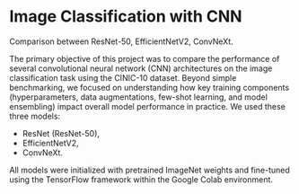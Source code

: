 # Image Classification with CNN
Comparison between ResNet-50, EfficientNetV2, ConvNeXt. 

The primary objective of this project was to compare the performance of several convolutional neural network (CNN) architectures on the image classification task using the CINIC-10 dataset. Beyond simple benchmarking, we focused on understanding how key training components (hyperparameters, data augmentations, few-shot learning, and model ensembling) impact overall model performance in practice. We used these three models:

- ResNet (ResNet-50),
- EfficientNetV2,
- ConvNeXt.

All models were initialized with pretrained ImageNet weights and fine-tuned using the TensorFlow framework within the Google Colab environment.
